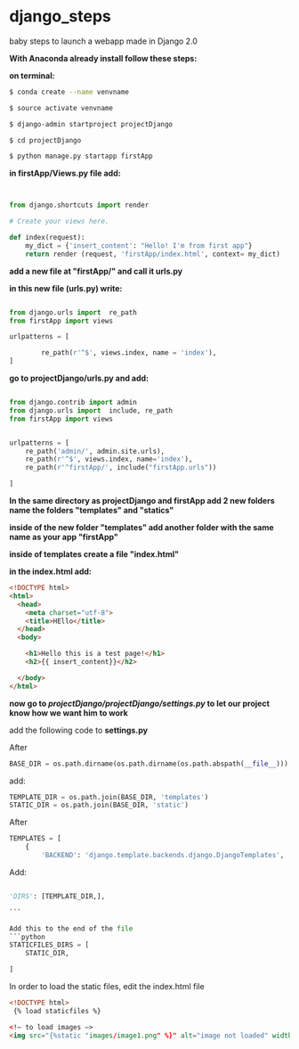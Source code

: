 # django_steps

baby steps to launch a webapp made in Django 2.0

**With Anaconda already install follow these steps:**

**on terminal:**
```sh
$ conda create --name venvname

$ source activate venvname

$ django-admin startproject projectDjango

$ cd projectDjango

$ python manage.py startapp firstApp

```

 **in firstApp/Views.py file add:**


 ```python


 from django.shortcuts import render

 # Create your views here.

 def index(request):
     my_dict = {'insert_content': "Hello! I'm from first app"}
     return render (request, 'firstApp/index.html', context= my_dict)

```

**add a new file at "firstApp/" and call it urls.py**

**in this new file (urls.py) write:**

```python

from django.urls import  re_path
from firstApp import views

urlpatterns = [

        re_path(r'^$', views.index, name = 'index'),
]


```
**go to projectDjango/urls.py and add:**

```python

from django.contrib import admin
from django.urls import  include, re_path
from firstApp import views


urlpatterns = [
    re_path('admin/', admin.site.urls),
    re_path(r'^$', views.index, name='index'),
    re_path(r'^firstApp/', include("firstApp.urls"))

]

```

**In the same directory as projectDjango and firstApp add 2 new folders**
**name the folders "templates" and "statics"**

**inside of the new folder "templates" add another folder with the same name as your app "firstApp"**

**inside of templates create a file "index.html"**

**in the index.html add:**

```html
<!DOCTYPE html>
<html>
  <head>
    <meta charset="utf-8">
    <title>HEllo</title>
  </head>
  <body>

    <h1>Hello this is a test page!</h1>
    <h2>{{ insert_content}}</h2>

  </body>
</html>

```

**now go to *projectDjango/projectDjango/settings.py* to let our project know how we want him to work**

add the following code to **settings.py**

After
```python
BASE_DIR = os.path.dirname(os.path.dirname(os.path.abspath(__file__)))

```

add:

```python
TEMPLATE_DIR = os.path.join(BASE_DIR, 'templates')
STATIC_DIR = os.path.join(BASE_DIR, 'static')
```

After
```python
TEMPLATES = [
    {
        'BACKEND': 'django.template.backends.django.DjangoTemplates',        

```

Add:
```python

'DIRS': [TEMPLATE_DIR,],

``` 

Add this to the end of the file
```python
STATICFILES_DIRS = [
    STATIC_DIR,

]

```



In order to load the static files, edit the index.html file

```html
<!DOCTYPE html>
 {% load staticfiles %}

<!— to load images —>
<img src="{%static "images/image1.png" %}" alt="image not loaded" width="200" height="200"/>

```
